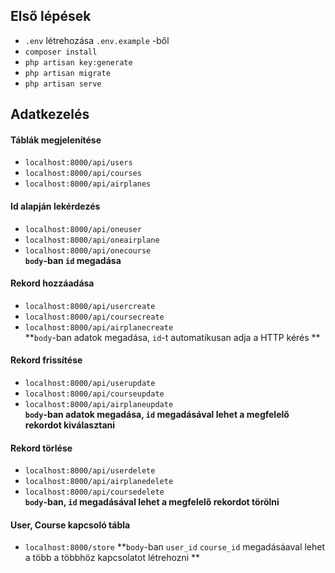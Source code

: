 ## Első lépések
- `.env` létrehozása `.env.example` -ből
- `composer install`
- `php artisan key:generate`
- `php artisan migrate`
- `php artisan serve`
## Adatkezelés
#### Táblák megjelenítése
- `localhost:8000/api/users`
- `localhost:8000/api/courses`
- `localhost:8000/api/airplanes`
 
#### Id alapján lekérdezés
- `localhost:8000/api/oneuser`
- `localhost:8000/api/oneairplane`
- `localhost:8000/api/onecourse` <br>
**`body`-ban `id` megadása**

#### Rekord hozzáadása
- `localhost:8000/api/usercreate`
- `localhost:8000/api/coursecreate`
- `localhost:8000/api/airplanecreate` <br>
**`body`-ban adatok megadása, `id`-t automatikusan adja a HTTP kérés **

#### Rekord frissítése
- `localhost:8000/api/userupdate`
- `localhost:8000/api/courseupdate`
- `localhost:8000/api/airplaneupdate` <br>
**`body`-ban adatok megadása, `id` megadásával lehet a megfelelő rekordot kiválasztani**
  
#### Rekord törlése
- `localhost:8000/api/userdelete`
- `localhost:8000/api/airplanedelete`
- `localhost:8000/api/coursedelete` <br>
**`body`-ban, `id` megadásával lehet a megfelelő rekordot törölni**

#### User, Course kapcsoló tábla
- `localhost:8000/store`
**`body`-ban `user_id` `course_id` megadásáaval lehet a több a többhöz kapcsolatot létrehozni **

